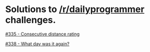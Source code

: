 # Solutions to [/r/dailyprogrammer](https://reddit.com/r/dailyprogrammer) challenges.

[#335 - Consecutive distance rating](https://github.com/ashksmith/dailyprogrammer/tree/master/335_consecutive_distance_rating)

[#338 - What day was it again?](https://github.com/ashksmith/dailyprogrammer/tree/master/338_what_day_was_it_again)
